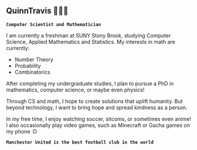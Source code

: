 ## QuinnTravis 👨🏻‍💻

**`Computer Scientist and Mathematician`**

I am currently a freshman at SUNY Stony Brook, studying Computer Science, Applied Mathematics and Statistics.
My interests in math are currently:
- Number Theory
- Probability
- Combinatorics

After completing my undergraduate studies, I plan to pursue a PhD in mathematics, computer science, or maybe even physics!

Through CS and math, I hope to create solutions that uplift humanity. But beyond technology, I want to bring hope and spread kindness as a person.

In my free time, I enjoy watching soccer, sitcoms, or sometimes even anime!
I also occasionally play video games, such as Minecraft or Gacha games on my phone :D


**`Manchester United is the best football club in the world`**

